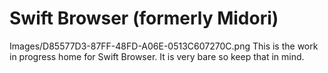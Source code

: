 Swift Browser (formerly Midori)
============================================
Images/D85577D3-87FF-48FD-A06E-0513C607270C.png
This is the work in progress home for Swift Browser. It is very bare so keep that in mind.
